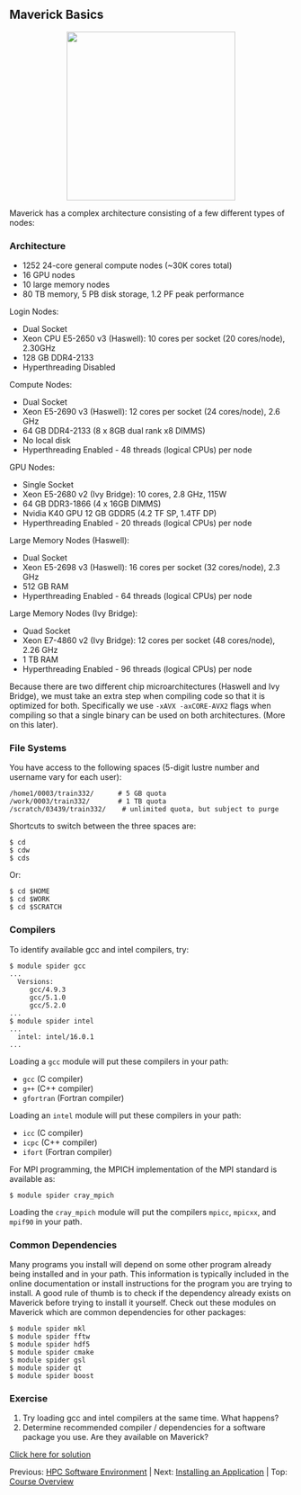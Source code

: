 ## Maverick Basics

<center><img src="../../resources/maverick.jpg" style="height:300px;"></center>

Maverick has a complex architecture consisting of a few different types of nodes:

### Architecture

 * 1252 24-core general compute nodes (~30K cores total)
 * 16 GPU nodes
 * 10 large memory nodes
 * 80 TB memory, 5 PB disk storage, 1.2 PF peak performance

Login Nodes:

 * Dual Socket
 * Xeon CPU E5-2650 v3 (Haswell): 10 cores per socket (20 cores/node), 2.30GHz
 * 128 GB DDR4-2133
 * Hyperthreading Disabled

Compute Nodes:

 * Dual Socket
 * Xeon E5-2690 v3 (Haswell): 12 cores per socket (24 cores/node), 2.6 GHz
 * 64 GB DDR4-2133 (8 x 8GB dual rank x8 DIMMS)
 * No local disk
 * Hyperthreading Enabled - 48 threads (logical CPUs) per node

GPU Nodes:

 * Single Socket
 * Xeon E5-2680 v2 (Ivy Bridge): 10 cores, 2.8 GHz, 115W
 * 64 GB DDR3-1866 (4 x 16GB DIMMS)
 * Nvidia K40 GPU 12 GB GDDR5 (4.2 TF SP, 1.4TF DP)
 * Hyperthreading Enabled - 20 threads (logical CPUs) per node

Large Memory Nodes (Haswell):

 * Dual Socket
 * Xeon E5-2698 v3 (Haswell): 16 cores per socket (32 cores/node), 2.3 GHz
 * 512 GB RAM
 * Hyperthreading Enabled - 64 threads (logical CPUs) per node

Large Memory Nodes (Ivy Bridge):

 * Quad Socket
 * Xeon E7-4860 v2 (Ivy Bridge): 12 cores per socket (48 cores/node), 2.26 GHz
 * 1 TB RAM
 * Hyperthreading Enabled - 96 threads (logical CPUs) per node

Because there are two different chip microarchitectures (Haswell and Ivy Bridge), we must take an extra step when compiling code so that it is optimized for both. Specifically we use `-xAVX -axCORE-AVX2` flags when compiling so that a single binary can be used on both architectures. (More on this later).

### File Systems

You have access to the following spaces (5-digit lustre number and username vary for each user):
```
/home1/0003/train332/      # 5 GB quota
/work/0003/train332/       # 1 TB quota
/scratch/03439/train332/    # unlimited quota, but subject to purge
```

Shortcuts to switch between the three spaces are:
```
$ cd
$ cdw
$ cds
```

Or:
```
$ cd $HOME
$ cd $WORK
$ cd $SCRATCH
```

### Compilers

To identify available gcc and intel compilers, try:
```
$ module spider gcc
...
  Versions:
     gcc/4.9.3
     gcc/5.1.0
     gcc/5.2.0
...
$ module spider intel
...
  intel: intel/16.0.1
...
```

Loading a `gcc` module will put these compilers in your path:
  * `gcc` (C compiler)
  * `g++` (C++ compiler)
  * `gfortran` (Fortran compiler)

Loading an `intel` module will put these compilers in your path:
  * `icc` (C compiler)
  * `icpc` (C++ compiler)
  * `ifort` (Fortran compiler)

For MPI programming, the MPICH implementation of the MPI standard is available as:
```
$ module spider cray_mpich
```

Loading the `cray_mpich` module will put the compilers `mpicc`, `mpicxx`, and `mpif90` in your path.


### Common Dependencies

Many programs you install will depend on some other program already being installed and in your path. This information is typically included in the online documentation or install instructions for the program you are trying to install. A good rule of thumb is to check if the dependency already exists on Maverick before trying to install it yourself. Check out these modules on Maverick which are common dependencies for other packages:
```
$ module spider mkl
$ module spider fftw
$ module spider hdf5
$ module spider cmake
$ module spider gsl
$ module spider qt
$ module spider boost
```



### Exercise

1. Try loading gcc and intel compilers at the same time. What happens?
2. Determine recommended compiler / dependencies for a software package you use. Are they available on Maverick?

[Click here for solution](hpc_software_environment_02_solution.md)



Previous: [HPC Software Environment](hpc_software_environment_01.md) | Next: [Installing an Application](hpc_software_environment_03.md) | Top: [Course Overview](../../index.md)

